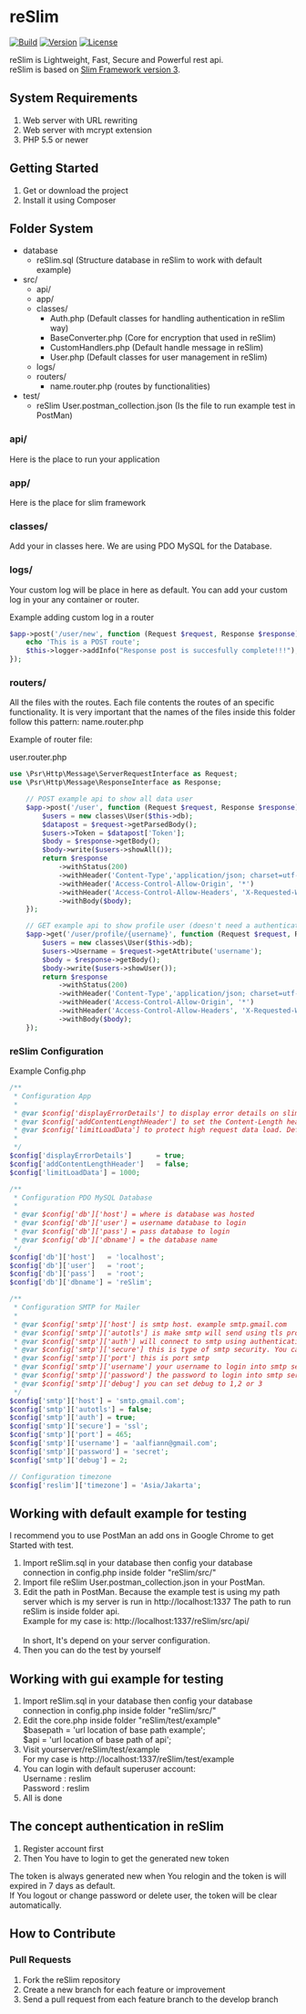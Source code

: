 reSlim
=======
[![Build](https://img.shields.io/badge/build-passing-brightgreen.svg)](https://github.com/aalfiann/reSlim)
[![Version](https://img.shields.io/badge/stable-1.1.0-brightgreen.svg)](https://github.com/aalfiann/reSlim)
[![License](https://img.shields.io/badge/license-MIT-blue.svg)](https://github.com/aalfiann/reSlim/blob/master/license.md)

reSlim is Lightweight, Fast, Secure and Powerful rest api.<br>
reSlim is based on [Slim Framework version 3](http://www.slimframework.com/).<br>

System Requirements
---------------

1. Web server with URL rewriting
2. Web server with mcrypt extension
3. PHP 5.5 or newer


Getting Started
---------------
1. Get or download the project
2. Install it using Composer

Folder System
---------------
* database
    * reSlim.sql (Structure database in reSlim to work with default example)
* src/
    * api/
    * app/
    * classes/
        * Auth.php (Default classes for handling authentication in reSlim way)
        * BaseConverter.php (Core for encryption that used in reSlim)
        * CustomHandlers.php (Default handle message in reSlim)
        * User.php (Default classes for user management in reSlim)
    * logs/
    * routers/
	    * name.router.php (routes by functionalities)
* test/
    * reSlim User.postman_collection.json (Is the file to run example test in PostMan)

### api/
    
Here is the place to run your application

### app/

Here is the place for slim framework

### classes/

Add your in classes here.
We are using PDO MySQL for the Database.


### logs/

Your custom log will be place in here as default.
You can add your custom log in your any container or router.

Example adding custom log in a router
```php
$app->post('/user/new', function (Request $request, Response $response) {
    echo 'This is a POST route';
    $this->logger->addInfo("Response post is succesfully complete!!!");
});
```

### routers/

All the files with the routes. Each file contents the routes of an specific functionality.
It is very important that the names of the files inside this folder follow this pattern: name.router.php

Example of router file:

user.router.php

```php
use \Psr\Http\Message\ServerRequestInterface as Request;
use \Psr\Http\Message\ResponseInterface as Response;

    // POST example api to show all data user
    $app->post('/user', function (Request $request, Response $response) {
        $users = new classes\User($this->db);
        $datapost = $request->getParsedBody();
        $users->Token = $datapost['Token'];
        $body = $response->getBody();
        $body->write($users->showAll());
        return $response
            ->withStatus(200)
            ->withHeader('Content-Type','application/json; charset=utf-8')
            ->withHeader('Access-Control-Allow-Origin', '*')
            ->withHeader('Access-Control-Allow-Headers', 'X-Requested-With, Content-Type, Accept, Origin, Authorization')
            ->withBody($body);
    });

    // GET example api to show profile user (doesn't need a authentication)
    $app->get('/user/profile/{username}', function (Request $request, Response $response) {
        $users = new classes\User($this->db);
        $users->Username = $request->getAttribute('username');
        $body = $response->getBody();
        $body->write($users->showUser());
        return $response
            ->withStatus(200)
            ->withHeader('Content-Type','application/json; charset=utf-8')
            ->withHeader('Access-Control-Allow-Origin', '*')
            ->withHeader('Access-Control-Allow-Headers', 'X-Requested-With, Content-Type, Accept, Origin, Authorization')
            ->withBody($body);
    });
```

### reSlim Configuration

Example Config.php
```php
/** 
 * Configuration App
 *
 * @var $config['displayErrorDetails'] to display error details on slim
 * @var $config['addContentLengthHeader'] to set the Content-Length header which makes Slim behave more predictably
 * @var $config['limitLoadData'] to protect high request data load. Default is 1000.
 * 
 */
$config['displayErrorDetails']      = true;
$config['addContentLengthHeader']   = false;
$config['limitLoadData'] = 1000;

/** 
 * Configuration PDO MySQL Database
 *
 * @var $config['db']['host'] = where is database was hosted
 * @var $config['db']['user'] = username database to login
 * @var $config['db']['pass'] = pass database to login
 * @var $config['db']['dbname'] = the database name
 */
$config['db']['host']   = 'localhost';
$config['db']['user']   = 'root';
$config['db']['pass']   = 'root';
$config['db']['dbname'] = 'reSlim';

/**
 * Configuration SMTP for Mailer
 *
 * @var $config['smtp']['host'] is smtp host. example smtp.gmail.com
 * @var $config['smtp']['autotls'] is make smtp will send using tls protocol as default
 * @var $config['smtp']['auth'] will connect to smtp using authentication
 * @var $config['smtp']['secure'] this is type of smtp security. You can use tls or ssl
 * @var $config['smtp']['port'] this is port smtp
 * @var $config['smtp']['username'] your username to login into smtp server
 * @var $config['smtp']['password'] the password to login into smtp server
 * @var $config['smtp']['debug'] you can set debug to 1,2 or 3
 */
$config['smtp']['host'] = 'smtp.gmail.com';
$config['smtp']['autotls'] = false;
$config['smtp']['auth'] = true;
$config['smtp']['secure'] = 'ssl';
$config['smtp']['port'] = 465;
$config['smtp']['username'] = 'aalfiann@gmail.com';
$config['smtp']['password'] = 'secret';
$config['smtp']['debug'] = 2;

// Configuration timezone
$config['reslim']['timezone'] = 'Asia/Jakarta';
```

Working with default example for testing
-----------------
I recommend you to use PostMan an add ons in Google Chrome to get Started with test.

1. Import reSlim.sql in your database then config your database connection in config.php inside folder "reSlim/src/"
2. Import file reSlim User.postman_collection.json in your PostMan.
3. Edit the path in PostMan. Because the example test is using my path server which is my server is run in http://localhost:1337 
    The path to run reSlim is inside folder api.<br> 
    Example for my case is: http://localhost:1337/reSlim/src/api/<br><br>
    In short, It's depend on your server configuration.
4. Then you can do the test by yourself

Working with gui example for testing
-----------------

1. Import reSlim.sql in your database then config your database connection in config.php inside folder "reSlim/src/"
2. Edit the core.php inside folder "reSlim/test/example"<br>
    $basepath = 'url location of base path example';<br>
    $api = 'url location of base path of api';
3. Visit yourserver/reSlim/test/example<br>
    For my case is http://localhost:1337/reSlim/test/example
4. You can login with default superuser account:<br>
    Username : reslim<br>
    Password : reslim
5. All is done

The concept authentication in reSlim
-----------------

1. Register account first
2. Then You have to login to get the generated new token

The token is always generated new when You relogin and the token is will expired in 7 days as default.<br>
If You logout or change password or delete user, the token will be clear automatically.

How to Contribute
-----------------
### Pull Requests

1. Fork the reSlim repository
2. Create a new branch for each feature or improvement
3. Send a pull request from each feature branch to the develop branch